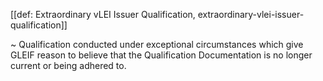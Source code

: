 [[def: Extraordinary vLEI Issuer Qualification, extraordinary-vlei-issuer-qualification]]

~ Qualification conducted under exceptional circumstances which give GLEIF reason to believe that the Qualification Documentation is no longer current or being adhered to.